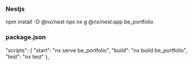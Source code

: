 ### Nestjs
npm install -D @nx/nest
npx nx g @nx/nest:app be_portfolio
### package.json
  "scripts": {
    "start": "nx serve be_portfolio",
    "build": "nx build be_portfolio",
    "test": "nx test"
  },